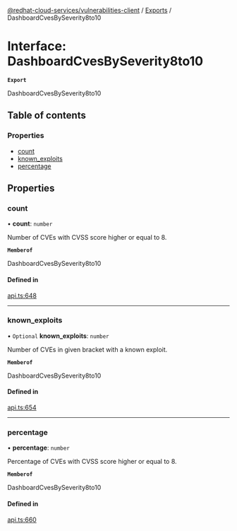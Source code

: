 [@redhat-cloud-services/vulnerabilities-client](../README.md) / [Exports](../modules.md) / DashboardCvesBySeverity8to10

# Interface: DashboardCvesBySeverity8to10

**`Export`**

DashboardCvesBySeverity8to10

## Table of contents

### Properties

- [count](DashboardCvesBySeverity8to10.md#count)
- [known\_exploits](DashboardCvesBySeverity8to10.md#known_exploits)
- [percentage](DashboardCvesBySeverity8to10.md#percentage)

## Properties

### count

• **count**: `number`

Number of CVEs with CVSS score higher or equal to 8.

**`Memberof`**

DashboardCvesBySeverity8to10

#### Defined in

[api.ts:648](https://github.com/RedHatInsights/javascript-clients/blob/main/packages/vulnerabilities/git-api/api.ts#L648)

___

### known\_exploits

• `Optional` **known\_exploits**: `number`

Number of CVEs in given bracket with a known exploit.

**`Memberof`**

DashboardCvesBySeverity8to10

#### Defined in

[api.ts:654](https://github.com/RedHatInsights/javascript-clients/blob/main/packages/vulnerabilities/git-api/api.ts#L654)

___

### percentage

• **percentage**: `number`

Percentage of CVEs with CVSS score higher or equal to 8.

**`Memberof`**

DashboardCvesBySeverity8to10

#### Defined in

[api.ts:660](https://github.com/RedHatInsights/javascript-clients/blob/main/packages/vulnerabilities/git-api/api.ts#L660)
